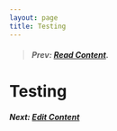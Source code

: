```yaml
---
layout: page
title: Testing
---
```



> ##### Prev:  [Read Content](ReadContent.html).

# Testing

##### Next:  [Edit Content](EditContent.html)

